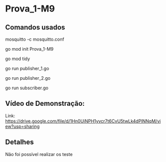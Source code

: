 # Prova_1-M9

## Comandos usados

mosquitto -c mosquitto.conf

go mod init Prova_1-M9

go mod tidy

go run publisher_1.go

go run publisher_2.go

go run subscriber.go

## Vídeo de Demonstração:

Link: https://drive.google.com/file/d/1Hn0UiNPH1yvcr7t6CvU5twLk4dPlNNqM/view?usp=sharing

## Detalhes

Não foi possível realizar os teste